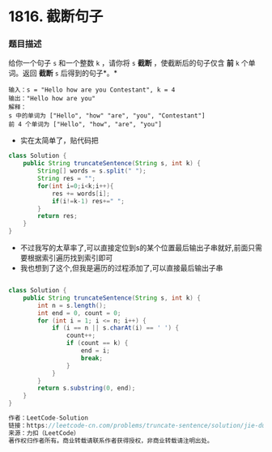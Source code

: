 # 1816. 截断句子

### 题目描述

给你一个句子 `s` 和一个整数 `k` ，请你将 `s` **截断** ，使截断后的句子仅含 **前** `k` 个单词。返回 **截断** `s` 后得到的句子*。*

 

```
输入：s = "Hello how are you Contestant", k = 4
输出："Hello how are you"
解释：
s 中的单词为 ["Hello", "how" "are", "you", "Contestant"]
前 4 个单词为 ["Hello", "how", "are", "you"]
```

- 实在太简单了，贴代码把

```java
class Solution {
    public String truncateSentence(String s, int k) {
        String[] words = s.split(" ");
        String res = "";
        for(int i=0;i<k;i++){
            res += words[i];
            if(i!=k-1) res+=" ";
        }
        return res;
    }
}
```

- 不过我写的太草率了,可以直接定位到s的某个位置最后输出子串就好,前面只需要根据索引遍历找到索引即可
- 我也想到了这个,但我是遍历的过程添加了,可以直接最后输出子串

```java

class Solution {
    public String truncateSentence(String s, int k) {
        int n = s.length();
        int end = 0, count = 0;
        for (int i = 1; i <= n; i++) {
            if (i == n || s.charAt(i) == ' ') {
                count++;
                if (count == k) {
                    end = i;
                    break;
                }
            }
        }
        return s.substring(0, end);
    }
}

作者：LeetCode-Solution
链接：https://leetcode-cn.com/problems/truncate-sentence/solution/jie-duan-ju-zi-by-leetcode-solution-d4ts/
来源：力扣（LeetCode）
著作权归作者所有。商业转载请联系作者获得授权，非商业转载请注明出处。
```

